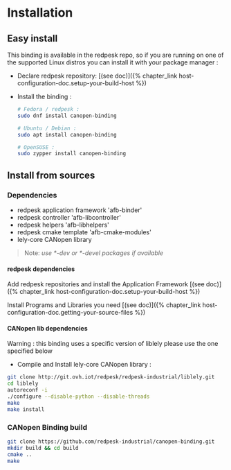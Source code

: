 # Installation

## Easy install

This binding is available in the redpesk repo, so if you are running on one of the supported Linux distros you can install it with your package manager :

* Declare redpesk repository: [(see doc)]({% chapter_link host-configuration-doc.setup-your-build-host %})

* Install the binding :

    ``` bash
    # Fedora / redpesk :
    sudo dnf install canopen-binding

    # Ubuntu / Debian :
    sudo apt install canopen-binding

    # OpenSUSE :
    sudo zypper install canopen-binding
    ```

## Install from sources

### Dependencies

* redpesk application framework 'afb-binder'
* redpesk controller 'afb-libcontroller'
* redpesk helpers 'afb-libhelpers'
* redpesk cmake template 'afb-cmake-modules'
* lely-core CANopen library

> Note: _use *-dev or *-devel packages if available_

#### redpesk dependencies

Add redpesk repositories and install the Application Framework [(see doc)]({% chapter_link host-configuration-doc.setup-your-build-host %})

Install Programs and Libraries you need [(see doc)]({% chapter_link host-configuration-doc.getting-your-source-files %})

#### CANopen lib dependencies

Warning : this binding uses a specific version of liblely please use the one specified below

* Compile and Install lely-core CANopen library :

``` bash
git clone http://git.ovh.iot/redpesk/redpesk-industrial/liblely.git
cd liblely
autoreconf -i
./configure --disable-python --disable-threads
make
make install
```

### CANopen Binding build

```bash
git clone https://github.com/redpesk-industrial/canopen-binding.git
mkdir build && cd build
cmake ..
make
```
